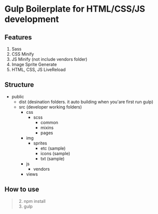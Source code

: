 # Gulp Boilerplate for HTML/CSS/JS development

## Features
1. Sass
2. CSS Minify
3. JS Minify (not include vendors folder)
4. Image Sprite Generate
5. HTML, CSS, JS LiveReload

## Structure
* public
    * dist (desination folders. it auto building when you'are first run gulp)
    * src (developer working folders)
        * css
            * scss
                * common
                * mixins
                * pages
        * img
            * sprites
                * etc (sample)
                * icons (sample)
                * txt (sample)
        * js
            * vendors
        * views

## How to use
> 2. npm install
> 3. gulp